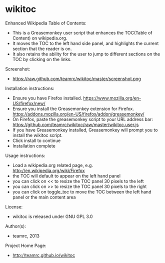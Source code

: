 wikitoc
=======

Enhanced Wikipedia Table of Contents:
* This is a Greasemonkey user script that enhances the TOC(Table of Content) on wikipedia.org.
* It moves the TOC to the left hand side panel, and highlights the current section that the reader is on.
* It also retains the ability for the user to jump to different sections on the TOC by clicking on the links.


Screenshot:
* https://raw.github.com/teamrc/wikitoc/master/screenshot.png


Installation instructions:
* Ensure you have Firefox installed. https://www.mozilla.org/en-US/firefox/new/
* Ensure you install the Greasemonkey extension for Firefox. https://addons.mozilla.org/en-US/firefox/addon/greasemonkey/
* On Firefox, paste the greasemonkey script to your URL address bar:
		https://github.com/teamrc/wikitoc/raw/master/wikitoc.user.js
* If you have Greasemonkey installed, Greasemonkey will prompt you to install the wikitoc script.
* Click install to continue
* Installation complete

	
Usage instructions:
* Load a wikipedia.org related page, e.g. http://en.wikipedia.org/wiki/Firefox
* the TOC will default to appear on the left hand panel
* you can click on << to resize the TOC panel 30 pixels to the left
* you can click on >> to resize the TOC panel 30 pixels to the right
* you can click on toggle_toc to move the TOC between the left hand panel or the main content area


License:
* wikitoc is released under GNU GPL 3.0


Author(s):
* teamrc, 2013


Project Home Page:
* http://teamrc.github.io/wikitoc